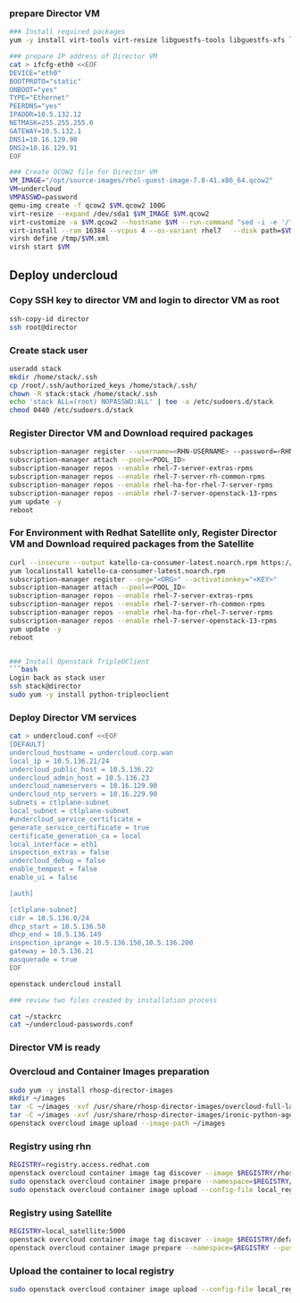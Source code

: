 
### prepare Director VM
```bash
### Install required packages 
yum -y install virt-tools virt-resize libguestfs-tools libguestfs-xfs libvirt-client virt-install

### prepare IP address of Director VM
cat > ifcfg-eth0 <<EOF
DEVICE="eth0"
BOOTPROTO="static"
ONBOOT="yes"
TYPE="Ethernet"
PEERDNS="yes"
IPADDR=10.5.132.12 
NETMASK=255.255.255.0
GATEWAY=10.5.132.1
DNS1=10.16.129.90
DNS2=10.16.129.91
EOF

### Create QCOW2 file for Director VM
VM_IMAGE="/opt/source-images/rhel-guest-image-7.8-41.x86_64.qcow2"
VM=undercloud
VMPASSWD=password
qemu-img create -f qcow2 $VM.qcow2 100G
virt-resize --expand /dev/sda1 $VM_IMAGE $VM.qcow2
virt-customize -a $VM.qcow2 --hostname $VM --run-command "sed -i -e '/^PermitRootLogin/s/^.*$/PermitRootLogin yes/' /etc/ssh/sshd_config" --copy-in ifcfg-eth0:/etc/sysconfig/network-scripts --root-password password:$VMPASSWD --uninstall cloud-init --selinux-relabel
virt-install --ram 16384 --vcpus 4 --os-variant rhel7   --disk path=$VM.qcow2,device=disk,bus=virtio,format=qcow2   --import --noautoconsole --graphics vnc,listen=0.0.0.0  --network bridge=br0 --network bridge:br1 --name $VM  --cpu host,+vmx   --dry-run --print-xml > /tmp/$VM.xml
virsh define /tmp/$VM.xml
virsh start $VM
```

## Deploy undercloud
### Copy SSH key to director VM and login to director VM as root
```bash
ssh-copy-id director
ssh root@director
```

### Create stack user 
```bash
useradd stack
mkdir /home/stack/.ssh
cp /root/.ssh/authorized_keys /home/stack/.ssh/
chown -R stack:stack /home/stack/.ssh
echo 'stack ALL=(root) NOPASSWD:ALL' | tee -a /etc/sudoers.d/stack
chmod 0440 /etc/sudoers.d/stack
```



### Register Director VM and Download required packages
```bash
subscription-manager register --username=<RHN-USERNAME> --password=<RHN-PASSWORD>
subscription-manager attach --pool=<POOL_ID>
subscription-manager repos --enable rhel-7-server-extras-rpms
subscription-manager repos --enable rhel-7-server-rh-common-rpms
subscription-manager repos --enable rhel-ha-for-rhel-7-server-rpms
subscription-manager repos --enable rhel-7-server-openstack-13-rpms
yum update -y
reboot

```

### For Environment with Redhat Satellite only, Register Director VM and Download required packages from the Satellite
```bash
curl --insecure --output katello-ca-consumer-latest.noarch.rpm https://<SATELLITE>/pub/katello-ca-consumer-latest.noarch.rpm
yum localinstall katello-ca-consumer-latest.noarch.rpm
subscription-manager register --org="<ORG>" --activationkey="<KEY>"
subscription-manager attach --pool=<POOL_ID>
subscription-manager repos --enable rhel-7-server-extras-rpms
subscription-manager repos --enable rhel-7-server-rh-common-rpms
subscription-manager repos --enable rhel-ha-for-rhel-7-server-rpms
subscription-manager repos --enable rhel-7-server-openstack-13-rpms
yum update -y
reboot


### Install Openstack TripleOClient
```bash
Login back as stack user
ssh stack@director
sudo yum -y install python-tripleoclient
```

### Deploy Director VM services
```bash
cat > undercloud.conf <<EOF
[DEFAULT]
undercloud_hostname = undercloud.corp.wan
local_ip = 10.5.136.21/24
undercloud_public_host = 10.5.136.22
undercloud_admin_host = 10.5.136.23
undercloud_nameservers = 10.16.129.90
undercloud_ntp_servers = 10.16.229.90
subnets = ctlplane-subnet
local_subnet = ctlplane-subnet
#undercloud_service_certificate =
generate_service_certificate = true
certificate_generation_ca = local
local_interface = eth1
inspection_extras = false
undercloud_debug = false
enable_tempest = false
enable_ui = false

[auth]

[ctlplane-subnet]
cidr = 10.5.136.0/24
dhcp_start = 10.5.136.50
dhcp_end = 10.5.136.149
inspection_iprange = 10.5.136.150,10.5.136.200
gateway = 10.5.136.21
masquerade = true
EOF

openstack undercloud install

### review two files created by installation process

cat ~/stackrc
cat ~/undercloud-passwords.conf

```

### Director VM is ready
### Overcloud and Container Images preparation
```bash
sudo yum -y install rhosp-director-images
mkdir ~/images
tar -C ~/images -xvf /usr/share/rhosp-director-images/overcloud-full-latest.tar
tar -C ~/images -xvf /usr/share/rhosp-director-images/ironic-python-agent-latest.tar
openstack overcloud image upload --image-path ~/images
```
### Registry using rhn
```bash
REGISTRY=registry.access.redhat.com
openstack overcloud container image tag discover --image $REGISTRY/rhosp13/openstack-base --tag-from-label {version}-{release}
sudo openstack overcloud container image prepare --namespace=$REGISTRY/rhosp13 --push-destination=10.5.130.21:8787  --tag=13.0 --tag-from-label {version}-{release} -e /usr/share/openstack-tripleo-heat-templates/environments/services/neutron-sriov.yaml -e /usr/share/openstack-tripleo-heat-templates/environments/docker.yaml -e /usr/share/openstack-tripleo-heat-templates/environments/docker-ha.yaml -e /usr/share/openstack-tripleo-heat-templates/environments/services/neutron-ovs-dpdk.yaml --output-env-file overcloud_images.yaml --output-images-file local_registry_images.yaml
sudo openstack overcloud container image upload --config-file local_registry_images.yaml --verbose
```
### Registry using Satellite
```bash
REGISTRY=local_satellite:5000
openstack overcloud container image tag discover --image $REGISTRY/default_organization-rhosp13-rhosp13_openstack-base --tag-from-label {version}-{release}
openstack overcloud container image prepare --namespace=$REGISTRY --push-destination=10.5.130.21:8787  --prefix=default_organization-rhosp13-rhosp13_openstack- --tag-from-label {version}-{release}  -e /usr/share/openstack-tripleo-heat-templates/environments/services/neutron-sriov.yaml -e /usr/share/openstack-tripleo-heat-templates/environments/docker.yaml -e /usr/share/openstack-tripleo-heat-templates/environments/docker-ha.yaml -e /usr/share/openstack-tripleo-heat-templates/environments/services/neutron-ovs-dpdk.yaml --output-env-file overcloud_images.yaml --output-images-file local_registry_images.yaml
```
### Upload the container to local registry
```bash
sudo openstack overcloud container image upload --config-file local_registry_images.yaml --verbose
```

